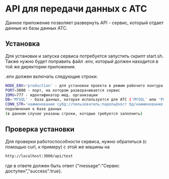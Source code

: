 # API для передачи данных с АТС

Данное приложение позволяет развернуть API - сервис, который отдает данные из базы данных АТС.

## Установка

Для установки и запуска сервиса потребуется запустить скрипт start.sh. Также нужно будет поправить файл .env, который должен находится в той же директории приложения.

.env должен включать следующие строки:

```bash
NODE_ENV='production' - для установки проекта в режим рабочего контура
PORT=3000 - порт, на котором разворачивается сервис
IDMU=777 - идентификатор мед. организации
DB='MYSQL' - база данных, которая используется для АТС ('MYSQL' или 'PG')
CONN_STR='наименование субд://пользователь:пароль@хост бд/наименование бд' - строка
подключения к базе данных
(в данном случае указаны строки, которые требуется заполнить)
```

## Проверка установки
Для проверки работоспособности сервиса, нужно обратиться (с помощью curl, к примеру) с этой же машины на
```bash
http://localhost:3000/api/test
```
где в ответе должен быть ответ {"message":"Сервис доступен","success":true}.
